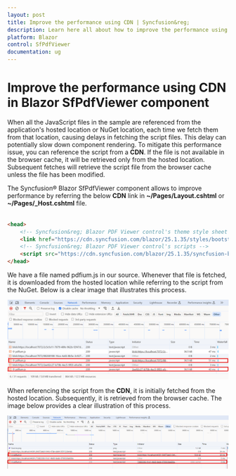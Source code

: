 ```yaml
---
layout: post
title: Improve the performance using CDN | Syncfusion&reg;
description: Learn here all about how to improve the performance using CDN in Blazor SfPdfViewer component and more.
platform: Blazor
control: SfPdfViewer
documentation: ug
---
```


# Improve the performance using CDN in Blazor SfPdfViewer component

When all the JavaScript files in the sample are referenced from the application's hosted location or NuGet location, each time we fetch them from that location, causing delays in fetching the script files. This delay can potentially slow down component rendering. To mitigate this performance issue, you can reference the script from a **CDN**. If the file is not available in the browser cache, it will be retrieved only from the hosted location. Subsequent fetches will retrieve the script file from the browser cache unless the file has been modified.

The Syncfusion&reg; Blazor SfPdfViewer component allows to improve performance by referring the below **CDN** link in **~/Pages/Layout.cshtml** or **~/Pages/_Host.cshtml** file.


```html

<head>
    <!-- Syncfusion&reg; Blazor PDF Viewer control's theme style sheet -->
    <link href="https://cdn.syncfusion.com/blazor/25.1.35/styles/bootstrap5.css" rel="stylesheet" />
    <!-- Syncfusion&reg; Blazor PDF Viewer control's scripts -->
    <script src="https://cdn.syncfusion.com/blazor/25.1.35/syncfusion-blazor-sfpdfviewer.min.js" type="text/javascript"></script>
</head>

```

We have a file named pdfium.js in our source. Whenever that file is fetched, it is downloaded from the hosted location while referring to the script from the NuGet. Below is a clear image that illustrates this process.

![Using Nuget](../getting-started/gettingstarted-images/Filesize_using_NuGet.png)

When referencing the script from the **CDN**, it is initially fetched from the hosted location. Subsequently, it is retrieved from the browser cache. The image below provides a clear illustration of this process.

![Using CDN](../getting-started/gettingstarted-images/Filesize_using_CDN.png)